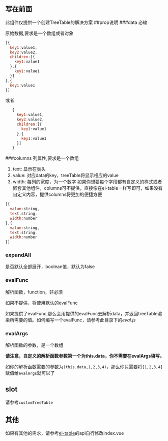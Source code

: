 ## 写在前面
此组件仅提供一个创建TreeTable的解决方案
##prop说明
###data 
  必输
  
  原始数据,要求是一个数组或者对象
  ```javascript
  [{
    key1:value1,
    key2:value2,
    children:[{
      key1:value1
    },{
      key1:value1
    }]
  },{
    key1:value1
  }]
  ```
  或者
 ```javascript
    {
      key1:value1,
      key2:value2,
      children:[{
        key1:value1
      },{
        key1:value1
      }]
    }
  ```
  
###columns
  列属性,要求是一个数组
  
  1. text: 显示在表头
  2. value: 对应data的key，treeTable将显示相应的value
  3. width: 每列的宽度，为一个数字
  如果你想要每个字段都有自定义的样式或者嵌套其他组件，columns可不提供，直接像在el-table一样写即可，如果没有自定义内容，提供columns将更加的便捷方便
  ```javascript
  [{
    value:string,
    text:string,
    width:number
  },{
    value:string,
    text:string,
    width:number
  }]
  ```
  
### expandAll
  是否默认全部展开，boolean值，默认为false

### evalFunc
  解析函数，function，非必须
  
  如果不提供，将使用默认的evalFunc 
  
  如果提供了evalFunc,那么会用提供的evalFunc去解析data，并返回treeTable渲染所需要的值。如何编写一个evalFunc，请参考此目录下的*eval.js*
  
### evalArgs
  解析函数的参数，是一个数组
  
  **请注意，自定义的解析函数参数第一个为this.data，你不需要在evalArgs填写。**
  
  如你的解析函数需要的参数为`(this.data,1,2,3,4)`，那么你只需要将`[1,2,3,4]`赋值给`evalArgs`就可以了
 ## slot
 请参考`customTreeTable`
 
 ## 其他
  如果有其他的需求，请参考[el-table](http://element-cn.eleme.io/#/en-US/component/table)的api自行修改index.vue